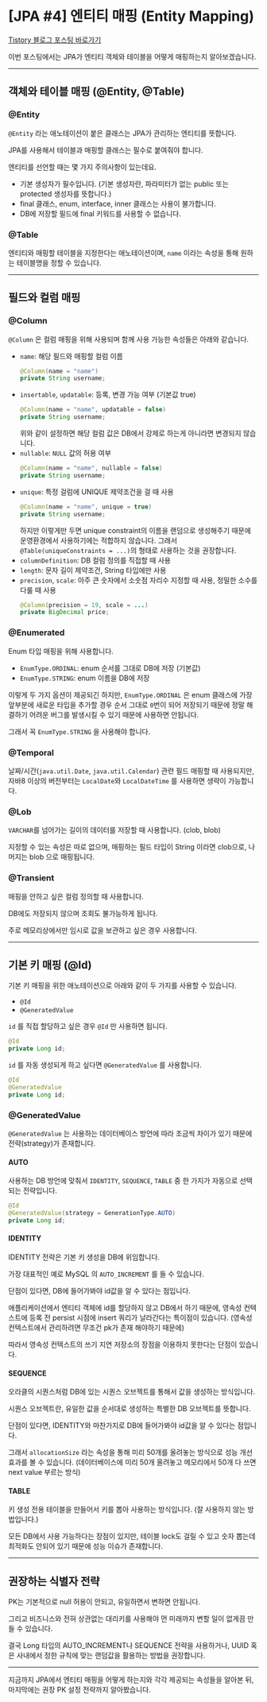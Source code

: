 # [JPA #4] 엔티티 매핑 (Entity Mapping)

[Tistory 블로그 포스팅 바로가기](https://seunghyunson.tistory.com/32)

이번 포스팅에서는 JPA가 엔티티 객체와 테이블을 어떻게 매핑하는지 알아보겠습니다.

---

## 객체와 테이블 매핑 (@Entity, @Table)

### @Entity

`@Entity` 라는 애노테이션이 붙은 클래스는 JPA가 관리하는 엔티티를 뜻합니다.

JPA를 사용해서 테이블과 매핑할 클래스는 필수로 붙여줘야 합니다.

엔티티를 선언할 때는 몇 가지 주의사항이 있는데요.

- 기본 생성자가 필수입니다. (기본 생성자란, 파라미터가 없는 public 또는 protected 생성자를 뜻합니다.)
- final 클래스, enum, interface, inner 클래스는 사용이 불가합니다.
- DB에 저장할 필드에 final 키워드를 사용할 수 없습니다.

### @Table

엔티티와 매핑할 테이블을 지정한다는 애노테이션이며, `name` 이라는 속성을 통해 원하는 테이블명을 정할 수 있습니다.

---

## 필드와 컬럼 매핑

### @Column

`@Column` 은 컬럼 매핑을 위해 사용되며 함께 사용 가능한 속성들은 아래와 같습니다.

- `name`: 해당 필드와 매핑할 컬럼 이름
  ```java
  @Column(name = "name")
  private String username;
  ```
- `insertable`, `updatable`: 등록, 변경 가능 여부 (기본값 true)
  ```java
  @Column(name = "name", updatable = false)
  private String username;
  ```
  위와 같이 설정하면 해당 컬럼 값은 DB에서 강제로 하는게 아니라면 변경되지 않습니다.
- `nullable`: `NULL` 값의 허용 여부
  ```java
  @Column(name = "name", nullable = false)
  private String username;
  ```
- `unique`: 특정 걸럼에 UNIQUE 제약조건을 걸 때 사용
  ```java
  @Column(name = "name", unique = true)
  private String username;
  ```
  하지만 이렇게만 두면 unique constraint의 이름을 랜덤으로 생성해주기 때문에 운영환경에서 사용하기에는 적합하지 않습니다. 그래서 `@Table(uniqueConstraints = ...)`의 형태로 사용하는 것을 권장합니다.
- `columnDefinition`: DB 컬럼 정의를 직접할 때 사용
- `length`: 문자 길이 제약조건, String 타입에만 사용
- `precision`, `scale`: 아주 큰 숫자에서 소숫점 자리수 지정할 때 사용, 정밀한 소수를 다룰 때 사용
  ```java
  @Column(precision = 19, scale = ...)
  private BigDecimal price;
  ```

### @Enumerated

Enum 타입 매핑을 위해 사용합니다.

- `EnumType.ORDINAL`: enum 순서를 그대로 DB에 저장 (기본값)
- `EnumType.STRING`: enum 이름을 DB에 저장

이렇게 두 가지 옵션이 제공되긴 하지만, `EnumType.ORDINAL` 은 enum 클래스에 가장 앞부분에 새로운 타입을 추가할 경우 순서 그대로 `0`번이 되어 저장되기 때문에 정말 해결하기 어려운 버그를 발생시킬 수 있기 때문에 사용하면 안됩니다.

그래서 꼭 `EnumType.STRING` 을 사용해야 합니다.

### @Temporal

날짜/시간(`java.util.Date`, `java.util.Calendar`) 관련 필드 매핑할 때 사용되지만, 자바8 이상의 버전부터는 `LocalDate`와 `LocalDateTime` 를 사용하면 생략이 가능합니다.

### @Lob

`VARCHAR`를 넘어가는 길이의 데이터를 저장할 때 사용합니다. (clob, blob)

지정할 수 있는 속성은 따로 없으며, 매핑하는 필드 타입이 String 이라면 clob으로, 나머지는 blob 으로 매핑됩니다.

### @Transient

매핑을 안하고 싶은 컬럼 정의할 때 사용합니다.

DB에도 저장되지 않으며 조회도 불가능하게 됩니다.

주로 메모리상에서만 임시로 값을 보관하고 싶은 경우 사용합니다.

---

## 기본 키 매핑 (@Id)

기본 키 매핑을 위한 애노테이션으로 아래와 같이 두 가지를 사용할 수 있습니다.

- `@Id`
- `@GeneratedValue`

`id` 를 직접 할당하고 싶은 경우 `@Id` 만 사용하면 됩니다.

```java
@Id
private Long id;
```

`id` 를 자동 생성되게 하고 싶다면 `@GeneratedValue` 를 사용합니다.

```java
@Id
@GeneratedValue
private Long id;
```

### @GeneratedValue

`@GeneratedValue` 는 사용하는 데이터베이스 방언에 따라 조금씩 차이가 있기 때문에 전략(strategy)가 존재합니다.

#### AUTO

사용하는 DB 방언에 맞춰서 `IDENTITY`, `SEQUENCE`, `TABLE` 중 한 가지가 자동으로 선택되는 전략입니다.

```java
@Id
@GeneratedValue(strategy = GenerationType.AUTO)
private Long id;
```

#### IDENTITY

IDENTITY 전략은 기본 키 생성을 DB에 위임합니다.

가장 대표적인 예로 MySQL 의 `AUTO_INCREMENT` 를 들 수 있습니다.

단점이 있다면, DB에 들어가봐야 id값을 알 수 있다는 점입니다.

애플리케이션에서 엔티티 객체에 id를 할당하지 않고 DB에서 하기 때문에, 영속성 컨텍스트에 등록 전 persist 시점에 insert 쿼리가 날라간다는 특이점이 있습니다. (영속성 컨텍스트에서 관리하려면 무조건 pk가 존재 해야하기 때문에)

따라서 영속성 컨텍스트의 쓰기 지연 저장소의 장점을 이용하지 못한다는 단점이 있습니다.

#### SEQUENCE

오라클의 시퀀스처럼 DB에 있는 시퀀스 오브젝트를 통해서 값을 생성하는 방식입니다.

시퀀스 오브젝트란, 유일한 값을 순서대로 생성하는 특별한 DB 오브젝트를 뜻합니다.

단점이 있다면, IDENTITY와 마찬가지로 DB에 들어가봐야 id값을 알 수 있다는 점입니다.

그래서 `allocationSize` 라는 속성을 통해 미리 50개를 올려놓는 방식으로 성능 개선 효과를 볼 수 있습니다. (데이터베이스에 미리 50개 올려놓고 메모리에서 50개 다 쓰면 next value 부르는 방식)

#### TABLE

키 생성 전용 테이블을 만들어서 키를 뽑아 사용하는 방식입니다. (잘 사용하지 않는 방법입니다.)

모든 DB에서 사용 가능하다는 장점이 있지만, 테이블 lock도 걸릴 수 있고 숫자 뽑는데 최적화도 안되어 있기 때문에 성능 이슈가 존재합니다.

---

## 권장하는 식별자 전략

PK는 기본적으로 null 허용이 안되고, 유일하면서 변하면 안됩니다.

그리고 비즈니스와 전혀 상관없는 대리키를 사용해야 먼 미래까지 변할 일이 없게끔 만들 수 있습니다.

결국 Long 타입의 AUTO_INCREMENT나 SEQUENCE 전략을 사용하거나, UUID 혹은 사내에서 정한 규칙에 맞는 랜덤값을 활용하는 방법을 권장합니다.

---

지금까지 JPA에서 엔티티 매핑을 어떻게 하는지와 각각 제공되는 속성들을 알아본 뒤, 마지막에는 권장 PK 설정 전략까지 알아봤습니다.
